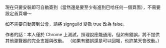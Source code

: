 現在只要安裝即可自動簽到（當然還是要至少有進到巴哈任何一個頁面），不需要設定首頁囉～

如不需要自動簽到公會，請將 signguild 變數 true 改為 false。

作者的話：本人僅於 Chrome 上測試，照理說應能通用，但如有錯誤，將不提供其他瀏覽器的完全支援與改動。
         （如果有錯誤還是可以回報，也許某天會改動。）